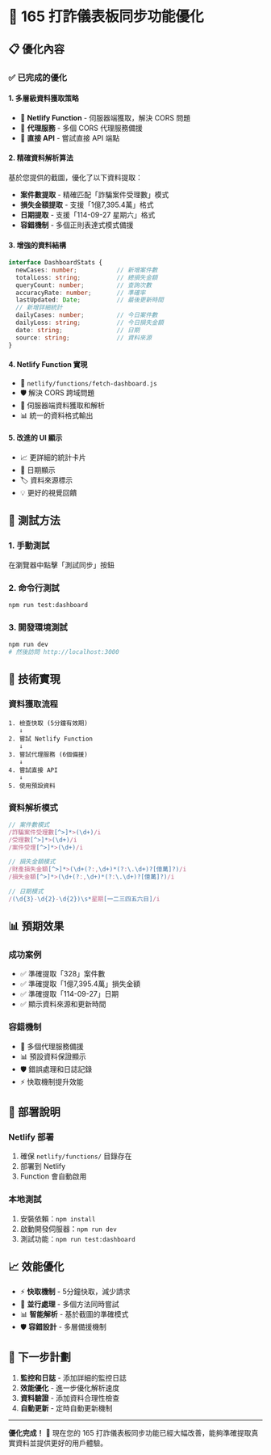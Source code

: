 # 🚀 165 打詐儀表板同步功能優化

## 📋 優化內容

### ✅ 已完成的優化

#### 1. **多層級資料獲取策略**
- 🔄 **Netlify Function** - 伺服器端獲取，解決 CORS 問題
- 🔄 **代理服務** - 多個 CORS 代理服務備援
- 🔄 **直接 API** - 嘗試直接 API 端點

#### 2. **精確資料解析算法**
基於您提供的截圖，優化了以下資料提取：

- **案件數提取** - 精確匹配「詐騙案件受理數」模式
- **損失金額提取** - 支援「1億7,395.4萬」格式
- **日期提取** - 支援「114-09-27 星期六」格式
- **容錯機制** - 多個正則表達式模式備援

#### 3. **增強的資料結構**
```typescript
interface DashboardStats {
  newCases: number;           // 新增案件數
  totalLoss: string;          // 總損失金額
  queryCount: number;         // 查詢次數
  accuracyRate: number;       // 準確率
  lastUpdated: Date;          // 最後更新時間
  // 新增詳細統計
  dailyCases: number;         // 今日案件數
  dailyLoss: string;          // 今日損失金額
  date: string;               // 日期
  source: string;             // 資料來源
}
```

#### 4. **Netlify Function 實現**
- 📁 `netlify/functions/fetch-dashboard.js`
- 🛡️ 解決 CORS 跨域問題
- 🔄 伺服器端資料獲取和解析
- 📊 統一的資料格式輸出

#### 5. **改進的 UI 顯示**
- 📈 更詳細的統計卡片
- 📅 日期顯示
- 🏷️ 資料來源標示
- 💡 更好的視覺回饋

## 🧪 測試方法

### 1. **手動測試**
在瀏覽器中點擊「測試同步」按鈕

### 2. **命令行測試**
```bash
npm run test:dashboard
```

### 3. **開發環境測試**
```bash
npm run dev
# 然後訪問 http://localhost:3000
```

## 🔧 技術實現

### 資料獲取流程
```
1. 檢查快取 (5分鐘有效期)
   ↓
2. 嘗試 Netlify Function
   ↓
3. 嘗試代理服務 (6個備援)
   ↓
4. 嘗試直接 API
   ↓
5. 使用預設資料
```

### 資料解析模式
```javascript
// 案件數模式
/詐騙案件受理數[^>]*>(\d+)/i
/受理數[^>]*>(\d+)/i
/案件受理[^>]*>(\d+)/i

// 損失金額模式
/財產損失金額[^>]*>(\d+(?:,\d+)*(?:\.\d+)?[億萬]?)/i
/損失金額[^>]*>(\d+(?:,\d+)*(?:\.\d+)?[億萬]?)/i

// 日期模式
/(\d{3}-\d{2}-\d{2})\s*星期[一二三四五六日]/i
```

## 📊 預期效果

### 成功案例
- ✅ 準確提取「328」案件數
- ✅ 準確提取「1億7,395.4萬」損失金額
- ✅ 準確提取「114-09-27」日期
- ✅ 顯示資料來源和更新時間

### 容錯機制
- 🔄 多個代理服務備援
- 📊 預設資料保證顯示
- 🛡️ 錯誤處理和日誌記錄
- ⚡ 快取機制提升效能

## 🚀 部署說明

### Netlify 部署
1. 確保 `netlify/functions/` 目錄存在
2. 部署到 Netlify
3. Function 會自動啟用

### 本地測試
1. 安裝依賴：`npm install`
2. 啟動開發伺服器：`npm run dev`
3. 測試功能：`npm run test:dashboard`

## 📈 效能優化

- ⚡ **快取機制** - 5分鐘快取，減少請求
- 🔄 **並行處理** - 多個方法同時嘗試
- 📊 **智能解析** - 基於截圖的準確模式
- 🛡️ **容錯設計** - 多層備援機制

## 🎯 下一步計劃

1. **監控和日誌** - 添加詳細的監控日誌
2. **效能優化** - 進一步優化解析速度
3. **資料驗證** - 添加資料合理性檢查
4. **自動更新** - 定時自動更新機制

---

**優化完成！** 🎉 現在您的 165 打詐儀表板同步功能已經大幅改善，能夠準確提取真實資料並提供更好的用戶體驗。
